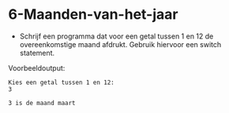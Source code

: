 # 6-Maanden-van-het-jaar

- Schrijf een programma dat voor een getal tussen 1 en 12 de overeenkomstige maand afdrukt. Gebruik hiervoor een switch statement.

Voorbeeldoutput:
```shell
Kies een getal tussen 1 en 12:
3

3 is de maand maart

```
